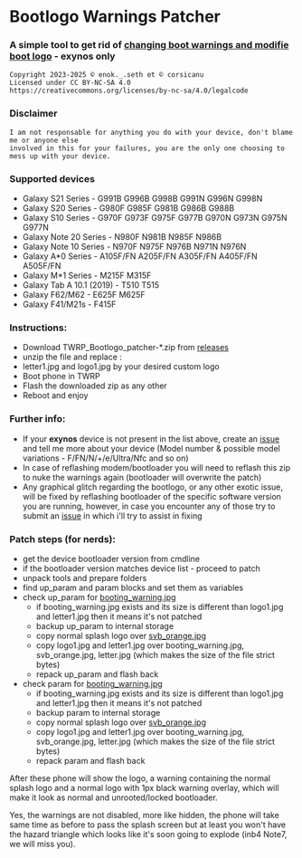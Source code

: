 # Bootlogo Warnings Patcher
### A simple tool to get rid of [changing boot warnings and modifie boot logo](https://imgur.com/a/FFeOHkC) - exynos only
```
Copyright 2023-2025 © enok._.seth et © corsicanu
Licensed under CC BY-NC-SA 4.0
https://creativecommons.org/licenses/by-nc-sa/4.0/legalcode
```
### Disclaimer
```
I am not responsable for anything you do with your device, don't blame me or anyone else 
involved in this for your failures, you are the only one choosing to mess up with your device. 
```
### Supported devices
   - Galaxy S21 Series - G991B G996B G998B G991N G996N G998N
   - Galaxy S20 Series - G980F G985F G981B G986B G988B
   - Galaxy S10 Series - G970F G973F G975F G977B G970N G973N G975N G977N
   - Galaxy Note 20 Series - N980F N981B N985F N986B
   - Galaxy Note 10 Series - N970F N975F N976B N971N N976N
   - Galaxy A\*0 Series - A105F/FN A205F/FN A305F/FN A405F/FN A505F/FN
   - Galaxy M\*1 Series - M215F M315F
   - Galaxy Tab A 10.1 (2019) - T510 T515
   - Galaxy F62/M62 - E625F M625F
   - Galaxy F41/M21s - F415F

### Instructions:
   - Download TWRP_Bootlogo_patcher-*.zip from [releases](https://github.com/enokseth/TWRP_Bootlogo_Changer-v2.2/releases)
   - unzip the file and replace : 
   - letter1.jpg and logo1.jpg by your desired custom logo
   - Boot phone in TWRP
   - Flash the downloaded zip as any other
   - Reboot and enjoy

### Further info:
   - If your **exynos** device is not present in the list above, create an [issue](https://github.com/enokseth/TWRP_Bootlogo_Changer-v2.2) and tell me more about your device (Model number & possible model variations - F/FN/N/+/e/Ultra/Nfc and so on)
   - In case of reflashing modem/bootloader you will need to reflash this zip to nuke the warnings again (bootloader will overwrite the patch)
   - Any graphical glitch regarding the bootlogo, or any other exotic issue, will be fixed by reflashing bootloader of the specific software version you are running, however, in case you encounter any of those try to submit an [issue](https://github.com/enokseth/TWRP_Bootlogo_Changer-v2.2) in which i'll try to assist in fixing

### Patch steps (for nerds):
   - get the device bootloader version from cmdline
   - if the bootloader version matches device list - proceed to patch
   - unpack tools and prepare folders
   - find up_param and param blocks and set them as variables
   - check up_param for [booting_warning.jpg](https://i.imgur.com/PMDv38E.jpeg)
       - if booting_warning.jpg exists and its size is different than logo1.jpg and letter1.jpg then it means it's not patched
       - backup up_param to internal storage
       - copy normal splash logo over [svb_orange.jpg](https://i.imgur.com/bQ9wTeW.jpeg)
       - copy logo1.jpg and letter1.jpg over booting_warning.jpg, svb_orange.jpg, letter.jpg (which makes the size of the file strict bytes)
       - repack up_param and flash back
   - check param for [booting_warning.jpg](https://i.imgur.com/PMDv38E.jpeg)
       - if booting_warning.jpg exists and its size is different than logo1.jpg and letter1.jpg then it means it's not patched
       - backup param to internal storage
       - copy normal splash logo over [svb_orange.jpg](https://i.imgur.com/bQ9wTeW.jpeg)
       - copy logo1.jpg and letter1.jpg over booting_warning.jpg, svb_orange.jpg, letter.jpg (which makes the size of the file strict bytes)
       - repack param and flash back
	

After these phone will show the logo, a warning containing the normal splash logo and a normal logo with 1px black warning overlay, which will make it look as normal and unrooted/locked bootloader. 

Yes, the warnings are not disabled, more like hidden, the phone will take same time as before to pass the splash screen but at least you won't have the hazard triangle which looks like it's soon going to explode (inb4 Note7, we will miss you).
